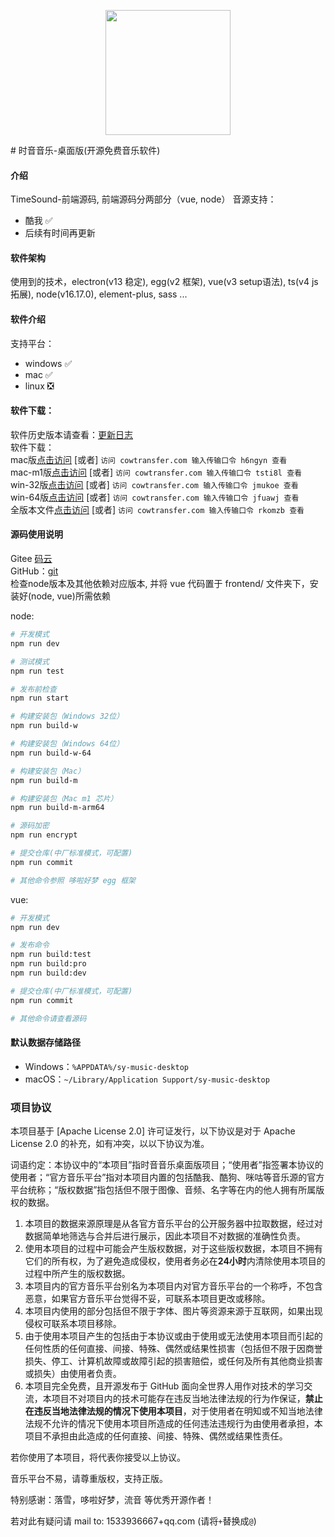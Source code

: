 <p align="center"><a href="https://github.com/AALEI/TimeSound_desktop"><img width="200" src="http://69a6abcce2ff74b954e6b7206.weitshop.com/error.jpg"></a></p>
# 时音音乐-桌面版(开源免费音乐软件)

#### 介绍
TimeSound-前端源码, 前端源码分两部分（vue, node）
音源支持：
  - 酷我 ✅
  - 后续有时间再更新

#### 软件架构
使用到的技术，electron(v13 稳定), egg(v2 框架), vue(v3 setup语法), ts(v4 js拓展), node(v16.17.0), element-plus, sass ...

#### 软件介绍
支持平台：
- windows ✅
- mac ✅
- linux ❎

#### 软件下载：
软件历史版本请查看：[更新日志](https://github.com/AALEI/TimeSound_desktop/blob/main/CHANGELOG.md)<br>
软件下载：<br>
mac版[点击访问](https://cowtransfer.com/s/aedde8e76ba144) [或者] `访问 cowtransfer.com 输入传输口令 h6ngyn 查看` <br>
mac-m1版[点击访问](https://cowtransfer.com/s/0a796e749dc041) [或者] `访问 cowtransfer.com 输入传输口令 tsti8l 查看` <br>
win-32版[点击访问](https://cowtransfer.com/s/19c6c86b338c49) [或者] `访问 cowtransfer.com 输入传输口令 jmukoe 查看` <br>
win-64版[点击访问](https://cowtransfer.com/s/47aa98629dae4d) [或者] `访问 cowtransfer.com 输入传输口令 jfuawj 查看` <br>
全版本文件[点击访问](https://cowtransfer.com/s/fb80064e811c47) [或者] `访问 cowtransfer.com 输入传输口令 rkomzb 查看` <br>

#### 源码使用说明
Gitee [码云](https://gitee.com/reviee_admin/time-music-desktop-version) <br>
GitHub：[git](https://github.com/AALEI/TimeSound_desktop) <br>
检查node版本及其他依赖对应版本, 并将 vue 代码置于 frontend/ 文件夹下，安装好(node, vue)所需依赖

node:
 ```bash
# 开发模式
npm run dev

# 测试模式
npm run test

# 发布前检查
npm run start

# 构建安装包（Windows 32位）
npm run build-w

# 构建安装包（Windows 64位）
npm run build-w-64

# 构建安装包（Mac）
npm run build-m

# 构建安装包（Mac m1 芯片）
npm run build-m-arm64

# 源码加密
npm run encrypt

# 提交仓库(中厂标准模式，可配置)
npm run commit

# 其他命令参照 哆啦好梦 egg 框架
```


vue:
 ```bash
# 开发模式
npm run dev

# 发布命令
npm run build:test
npm run build:pro
npm run build:dev

# 提交仓库(中厂标准模式，可配置)
npm run commit

# 其他命令请查看源码
```


#### 默认数据存储路径
- Windows：`%APPDATA%/sy-music-desktop`
- macOS：`~/Library/Application Support/sy-music-desktop`


### 项目协议

本项目基于 [Apache License 2.0] 许可证发行，以下协议是对于 Apache License 2.0 的补充，如有冲突，以以下协议为准。

词语约定：本协议中的“本项目”指时音音乐桌面版项目；“使用者”指签署本协议的使用者；“官方音乐平台”指对本项目内置的包括酷我、酷狗、咪咕等音乐源的官方平台统称；“版权数据”指包括但不限于图像、音频、名字等在内的他人拥有所属版权的数据。

1. 本项目的数据来源原理是从各官方音乐平台的公开服务器中拉取数据，经过对数据简单地筛选与合并后进行展示，因此本项目不对数据的准确性负责。
2. 使用本项目的过程中可能会产生版权数据，对于这些版权数据，本项目不拥有它们的所有权，为了避免造成侵权，使用者务必在**24小时**内清除使用本项目的过程中所产生的版权数据。
3. 本项目内的官方音乐平台别名为本项目内对官方音乐平台的一个称呼，不包含恶意，如果官方音乐平台觉得不妥，可联系本项目更改或移除。
4. 本项目内使用的部分包括但不限于字体、图片等资源来源于互联网，如果出现侵权可联系本项目移除。
5. 由于使用本项目产生的包括由于本协议或由于使用或无法使用本项目而引起的任何性质的任何直接、间接、特殊、偶然或结果性损害（包括但不限于因商誉损失、停工、计算机故障或故障引起的损害赔偿，或任何及所有其他商业损害或损失）由使用者负责。
6. 本项目完全免费，且开源发布于 GitHub 面向全世界人用作对技术的学习交流，本项目不对项目内的技术可能存在违反当地法律法规的行为作保证，**禁止在违反当地法律法规的情况下使用本项目**，对于使用者在明知或不知当地法律法规不允许的情况下使用本项目所造成的任何违法违规行为由使用者承担，本项目不承担由此造成的任何直接、间接、特殊、偶然或结果性责任。

若你使用了本项目，将代表你接受以上协议。

音乐平台不易，请尊重版权，支持正版。<br>

特别感谢：落雪，哆啦好梦，流音 等优秀开源作者！<br>

若对此有疑问请 mail to: 1533936667+qq.com (请将`+`替换成`@`)
